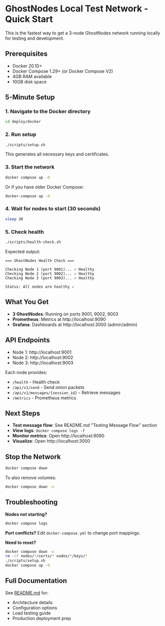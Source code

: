 # GhostNodes Local Test Network - Quick Start

This is the fastest way to get a 3-node GhostNodes network running locally for testing and development.

## Prerequisites

- Docker 20.10+ 
- Docker Compose 1.29+ (or Docker Compose V2)
- 4GB RAM available
- 10GB disk space

## 5-Minute Setup

### 1. Navigate to the Docker directory

```bash
cd deploy/docker
```

### 2. Run setup

```bash
./scripts/setup.sh
```

This generates all necessary keys and certificates.

### 3. Start the network

```bash
docker compose up -d
```

Or if you have older Docker Compose:
```bash
docker-compose up -d
```

### 4. Wait for nodes to start (30 seconds)

```bash
sleep 30
```

### 5. Check health

```bash
./scripts/health-check.sh
```

Expected output:
```
=== GhostNodes Health Check ===

Checking Node 1 (port 9001)... ✓ Healthy
Checking Node 2 (port 9002)... ✓ Healthy
Checking Node 3 (port 9003)... ✓ Healthy

Status: All nodes are healthy ✓
```

## What You Get

- **3 GhostNodes**: Running on ports 9001, 9002, 9003
- **Prometheus**: Metrics at http://localhost:9090
- **Grafana**: Dashboards at http://localhost:3000 (admin/admin)

## API Endpoints

- Node 1: http://localhost:9001
- Node 2: http://localhost:9002
- Node 3: http://localhost:9003

Each node provides:
- `/health` - Health check
- `/api/v1/send` - Send onion packets
- `/api/v1/messages/{session_id}` - Retrieve messages
- `/metrics` - Prometheus metrics

## Next Steps

- **Test message flow**: See README.md "Testing Message Flow" section
- **View logs**: `docker compose logs -f`
- **Monitor metrics**: Open http://localhost:9090
- **Visualize**: Open http://localhost:3000

## Stop the Network

```bash
docker compose down
```

To also remove volumes:
```bash
docker compose down -v
```

## Troubleshooting

**Nodes not starting?**
```bash
docker compose logs
```

**Port conflicts?**
Edit `docker-compose.yml` to change port mappings.

**Need to reset?**
```bash
docker compose down -v
rm -rf nodes/*/certs/* nodes/*/keys/*
./scripts/setup.sh
docker compose up -d
```

## Full Documentation

See [README.md](README.md) for:
- Architecture details
- Configuration options
- Load testing guide
- Production deployment prep
